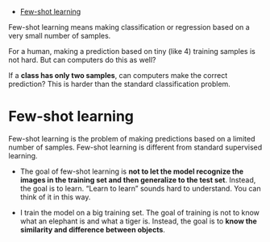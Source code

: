 <!--ts-->
* [Few-shot learning](#few-shot-learning)

<!-- Created by https://github.com/ekalinin/github-markdown-toc -->
<!-- Added by: gil_diy, at: Thu 11 May 2023 08:28:00 AM IDT -->

<!--te-->


Few-shot learning means making classification or regression based on a very
small number of samples.

For a human, making a prediction based on tiny (like 4) training samples is not hard. But can computers do this as well?

If a **class has only two samples**, can computers make the correct prediction? This is harder than the standard classification problem.



# Few-shot learning

Few-shot learning is the problem of making predictions based on a limited number of samples. Few-shot learning is different from standard supervised learning. 

* The goal of few-shot learning is **not to let the model recognize the images in the training set and then generalize to the test set**. Instead, the goal is to learn. “Learn to learn” sounds hard to understand. You can think of it in this way.


* I train the model on a big training set. The goal of training is not to know what an elephant is and what a tiger is. Instead, the goal is to **know the similarity and difference between objects**.